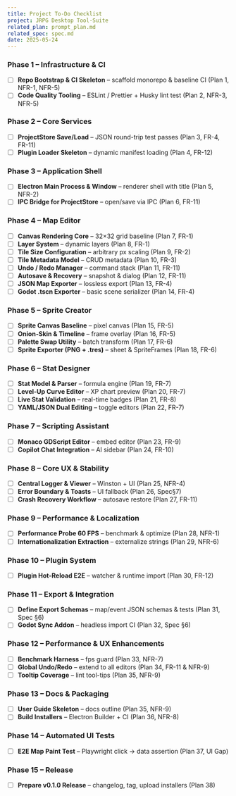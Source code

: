 ```yaml
---
title: Project To-Do Checklist
project: JRPG Desktop Tool-Suite
related_plan: prompt_plan.md
related_spec: spec.md
date: 2025-05-24
---
```


### Phase 1 – Infrastructure & CI
- [ ] **Repo Bootstrap & CI Skeleton** – scaffold monorepo & baseline CI (Plan 1, NFR-1, NFR-5)
- [ ] **Code Quality Tooling** – ESLint / Prettier + Husky lint test (Plan 2, NFR-3, NFR-5)

### Phase 2 – Core Services
- [ ] **ProjectStore Save/Load** – JSON round-trip test passes (Plan 3, FR-4, FR-11)
- [ ] **Plugin Loader Skeleton** – dynamic manifest loading (Plan 4, FR-12)

### Phase 3 – Application Shell
- [ ] **Electron Main Process & Window** – renderer shell with title (Plan 5, NFR-2)
- [ ] **IPC Bridge for ProjectStore** – open/save via IPC (Plan 6, FR-11)

### Phase 4 – Map Editor
- [ ] **Canvas Rendering Core** – 32×32 grid baseline (Plan 7, FR-1)
- [ ] **Layer System** – dynamic layers (Plan 8, FR-1)
- [ ] **Tile Size Configuration** – arbitrary px scaling (Plan 9, FR-2)
- [ ] **Tile Metadata Model** – CRUD metadata (Plan 10, FR-3)
- [ ] **Undo / Redo Manager** – command stack (Plan 11, FR-11)
- [ ] **Autosave & Recovery** – snapshot & dialog (Plan 12, FR-11)
- [ ] **JSON Map Exporter** – lossless export (Plan 13, FR-4)
- [ ] **Godot .tscn Exporter** – basic scene serializer (Plan 14, FR-4)

### Phase 5 – Sprite Creator
- [ ] **Sprite Canvas Baseline** – pixel canvas (Plan 15, FR-5)
- [ ] **Onion-Skin & Timeline** – frame overlay (Plan 16, FR-5)
- [ ] **Palette Swap Utility** – batch transform (Plan 17, FR-6)
- [ ] **Sprite Exporter (PNG + .tres)** – sheet & SpriteFrames (Plan 18, FR-6)

### Phase 6 – Stat Designer
- [ ] **Stat Model & Parser** – formula engine (Plan 19, FR-7)
- [ ] **Level-Up Curve Editor** – XP chart preview (Plan 20, FR-7)
- [ ] **Live Stat Validation** – real-time badges (Plan 21, FR-8)
- [ ] **YAML/JSON Dual Editing** – toggle editors (Plan 22, FR-7)

### Phase 7 – Scripting Assistant
- [ ] **Monaco GDScript Editor** – embed editor (Plan 23, FR-9)
- [ ] **Copilot Chat Integration** – AI sidebar (Plan 24, FR-10)

### Phase 8 – Core UX & Stability
- [ ] **Central Logger & Viewer** – Winston + UI (Plan 25, NFR-4)
- [ ] **Error Boundary & Toasts** – UI fallback (Plan 26, Spec§7)
- [ ] **Crash Recovery Workflow** – autosave restore (Plan 27, FR-11)

### Phase 9 – Performance & Localization
- [ ] **Performance Probe 60 FPS** – benchmark & optimize (Plan 28, NFR-1)
- [ ] **Internationalization Extraction** – externalize strings (Plan 29, NFR-6)

### Phase 10 – Plugin System
- [ ] **Plugin Hot-Reload E2E** – watcher & runtime import (Plan 30, FR-12)

### Phase 11 – Export & Integration
- [ ] **Define Export Schemas** – map/event JSON schemas & tests (Plan 31, Spec §6)
- [ ] **Godot Sync Addon** – headless import CI (Plan 32, Spec §6)

### Phase 12 – Performance & UX Enhancements
- [ ] **Benchmark Harness** – fps guard (Plan 33, NFR-7)
- [ ] **Global Undo/Redo** – extend to all editors (Plan 34, FR-11 & NFR-9)
- [ ] **Tooltip Coverage** – lint tool-tips (Plan 35, NFR-9)

### Phase 13 – Docs & Packaging
- [ ] **User Guide Skeleton** – docs outline (Plan 35, NFR-9)
- [ ] **Build Installers** – Electron Builder + CI (Plan 36, NFR-8)

### Phase 14 – Automated UI Tests
- [ ] **E2E Map Paint Test** – Playwright click → data assertion (Plan 37, UI Gap)

### Phase 15 – Release
- [ ] **Prepare v0.1.0 Release** – changelog, tag, upload installers (Plan 38)
